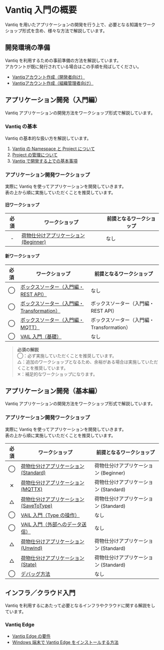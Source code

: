 # Vantiq 入門の概要

Vantiq を用いたアプリケーションの開発を行う上で、必要となる知識をワークショップ形式を含め、様々な方法で解説しています。

## 開発環境の準備

Vantiq を利用するための事前準備の方法を解説しています。  
アカウントが既に発行されている場合はこの手順を飛ばしてください。

- [Vantiqアカウント作成（開発者向け）](./apps-development/vantiq-devenv/root_account/root_account.md)
- [Vantiqアカウント作成（組織管理者向け）](./apps-development/vantiq-devenv/dev_account/dev_account.md)

## アプリケーション開発（入門編）

Vantiq アプリケーションの開発方法をワークショップ形式で解説しています。  

### Vantiq の基本

Vantiq の基本的な扱い方を解説しています。  

1. [Vantiq の Namespace と Project について](./apps-development/vantiq-basic/namespace/namespace.md)
1. [Project の管理について](./apps-development/vantiq-basic/project/project.md)
1. [Vantiq で開発する上での基本事項](./apps-development/vantiq-basic/basic-common/basic-common.md)

### アプリケーション開発ワークショップ

実際に Vantiq を使ってアプリケーションを開発していきます。  
表の上から順に実施していただくことを推奨しています。  

#### 旧ワークショップ

|必須|ワークショップ|前提となるワークショップ|
|:-:|-|-|
|-|[荷物仕分けアプリケーション (Beginner)](./apps-development/apps-boxsorter/boxsorter-beginner/readme.md)|なし|

#### 新ワークショップ

|必須|ワークショップ|前提となるワークショップ|
|:-:|-|-|
|◯|[ボックスソーター（入門編・REST API）](./apps-development/apps-boxsorter/boxsorter-beginner/rest-api/readme.md)|なし|
|◯|[ボックスソーター（入門編・Transformation）](./apps-development/apps-boxsorter/boxsorter-beginner/transform/readme.md)|ボックスソーター（入門編・REST API）|
|◯|[ボックスソーター（入門編・MQTT）](./apps-development/apps-boxsorter/boxsorter-beginner/mqtt/readme.md)|ボックスソーター（入門編・Transformation）|
|◯|[VAIL 入門（基礎）](./apps-development/vail-introductory/vail_basic/vail_basic.md)|なし|

> **必須の解説**  
> ◯：必ず実施していただくことを推奨しています。  
> △：追加のワークショップとなるため、余裕がある場合は実施していただくことを推奨しています。  
> ✕：補足的なワークショップになります。

## アプリケーション開発（基本編）

Vantiq アプリケーションの開発方法をワークショップ形式で解説しています。  

### アプリケーション開発ワークショップ

実際に Vantiq を使ってアプリケーションを開発していきます。  
表の上から順に実施していただくことを推奨しています。  

|必須|ワークショップ|前提となるワークショップ|
|:-:|-|-|
|◯|[荷物仕分けアプリケーション (Standard)](./apps-development/apps-boxsorter/boxsorter-standard/readme.md)|荷物仕分けアプリケーション (Beginner)|
|✕|[荷物仕分けアプリケーション (MQTTX)](./apps-development/apps-boxsorter/boxsorter-mqttx/readme.md)|荷物仕分けアプリケーション (Standard)|
|△|[荷物仕分けアプリケーション (SaveToType)](./apps-development/apps-boxsorter/boxsorter-savetype/readme.md)|荷物仕分けアプリケーション (Standard)|
|◯|[VAIL 入門（Type の操作）](./apps-development/vail-introductory/vail_type/vail_type.md)|なし|
|◯|[VAIL 入門（外部へのデータ送信）](./apps-development/vail-introductory/vail_data/vail_data.md)|なし|
|△|[荷物仕分けアプリケーション (Unwind)](./apps-development/apps-boxsorter/boxsorter-unwind/readme.md)|荷物仕分けアプリケーション (Standard)|
|△|[荷物仕分けアプリケーション (State)](./apps-development/apps-boxsorter/boxsorter-state/readme.md)|荷物仕分けアプリケーション (Standard)|
|◯|[デバッグ方法](./apps-development/debug/readme.md)|なし|

## インフラ／クラウド入門

Vantiq を利用するにあたって必要となるインフラやクラウドに関する解説をしています。  

### Vantiq Edge

- [Vantiq Edge の要件](./infrastructure-cloud/vantiqedge-requirements/readme.md)
- [Windows 端末で Vantiq Edge をインストールする方法](./infrastructure-cloud/vantiqedge-on-windows/readme.md)
